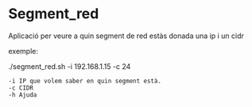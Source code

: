 # Segment_red

Aplicació per veure a quin segment de red estàs donada una ip i un cidr

exemple:

./segment_red.sh -i 192.168.1.15 -c 24

	-i IP que volem saber en quin segment està.
	-c CIDR
	-h Ajuda
